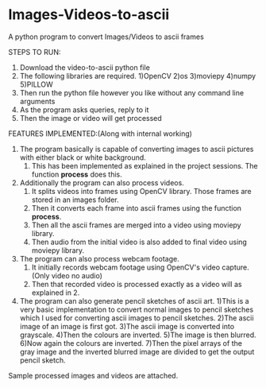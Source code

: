 # Images-Videos-to-ascii
A python program to convert Images/Videos to ascii frames

STEPS TO RUN:
1)  Download the video-to-ascii python file
2)  The following libraries are required.
    1)OpenCV
    2)os
    3)moviepy
    4)numpy
    5)PILLOW
4)  Then run the python file however you like without any command line arguments
5)  As the program asks queries, reply to it
6)  Then the image or video will get processed

FEATURES IMPLEMENTED:(Along with internal working)
1)  The program basically is capable of converting images to ascii pictures with either black or white background.
    1) This has been implemented as explained in the project sessions. The function **process** does this.
2)  Additionally the program can also process videos.
    1) It splits videos into frames using OpenCV library. Those frames are stored in an images folder.
    2) Then it converts each frame into ascii frames using the function **process**.
    3) Then all the ascii frames are merged into a video using moviepy library.
    4) Then audio from the initial video is also added to final video using moviepy library.
3) The program can also process webcam footage.
    1) It initially records webcam footage using OpenCV's video capture.(Only video no audio)
    2) Then that recorded video is processed exactly as a video will as explained in 2.
4) The program can also generate pencil sketches of ascii art.
    1)This is a very basic implementation to convert normal images to pencil sketches which I used for converting ascii images to pencil sketches.
    2)The ascii image of an image is first got.
    3)The ascii image is converted into grayscale.
    4)Then the colours are inverted.
    5)The image is then blurred.
    6)Now again the colours are inverted.
    7)Then the pixel arrays of the gray image and the inverted blurred image are divided to get the output pencil sketch.
    

Sample processed images and videos are attached.
